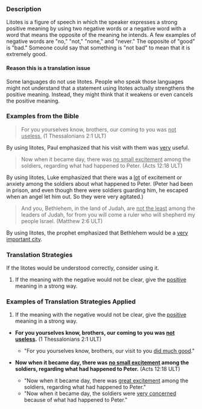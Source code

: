 

### Description

Litotes is a figure of speech in which the speaker expresses a strong positive meaning by using two negative words or a negative word with a word that means the opposite of the meaning he intends. A few examples of negative words are "no," "not," "none," and "never." The opposite of "good" is "bad." Someone could say that something is "not bad" to mean that it is extremely good.

#### Reason this is a translation issue

Some languages do not use litotes. People who speak those languages might not understand that a statement using litotes actually strengthens the positive meaning. Instead, they might think that it weakens or even cancels the positive meaning.

### Examples from the Bible

>For you yourselves know, brothers, our coming to you was <u>not useless</u>, (1 Thessalonians 2:1 ULT)

By using litotes, Paul emphasized that his visit with them was <u>very</u> useful.

>Now when it became day, there was <u>no small excitement</u> among the soldiers, regarding what had happened to Peter.  (Acts 12:18 ULT)

By using litotes, Luke emphasized that there was a <u>lot</u> of excitement or anxiety among the soldiers about what happened to Peter. (Peter had been in prison, and even though there were soldiers guarding him, he escaped when an angel let him out. So they were very agitated.)

>And you, Bethlehem, in the land of Judah,
>are <u>not the least</u> among the leaders of Judah,
>for from you will come a ruler
>who will shepherd my people Israel.  (Matthew 2:6 ULT)

By using litotes, the prophet emphasized that Bethlehem would be a <u>very important city</u>.

### Translation Strategies

If the litotes would be understood correctly, consider using it.

1. If the meaning with the negative would not be clear, give the <u>positive</u> meaning in a strong way.

### Examples of Translation Strategies Applied

1. If the meaning with the negative would not be clear, give the <u>positive</u> meaning in a strong way.

  * **For you yourselves know, brothers, our coming to you was <u>not useless</u>.** (1 Thessalonians 2:1 ULT)
      * "For you yourselves know, brothers, our visit to you <u>did much good</u>."

  * **Now when it became day, there was <u>no small excitement</u> among the soldiers, regarding what had happened to Peter.** (Acts 12:18 ULT)
      * "Now when it became day, there was <u>great excitement</u> among the soldiers, regarding what had happened to Peter."
      * "Now when it became day, the soldiers were <u>very concerned</u> because of what had happened to Peter."

